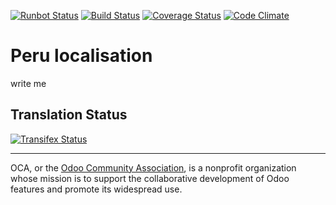 [![Runbot Status](https://runbot.odoo-community.org/runbot/badge/flat/211/9.0.svg)](https://runbot.odoo-community.org/runbot/repo/github-com-oca-l10n-peru-201)
[![Build Status](https://travis-ci.org/OCA/l10n-peru.svg?branch=9.0)](https://travis-ci.org/OCA/l10n-peru)
[![Coverage Status](https://coveralls.io/repos/OCA/l10n-peru/badge.svg?branch=9.0&service=github)](https://coveralls.io/github/OCA/l10n-peru?branch=9.0)
[![Code Climate](https://codeclimate.com/github/OCA/l10n-peru/badges/gpa.svg)](https://codeclimate.com/github/OCA/l10n-peru)

# Peru localisation

write me

[//]: # (addons)
[//]: # (end addons)

Translation Status
------------------
[![Transifex Status](https://www.transifex.com/projects/p/OCA-l10n-peru-9-0/chart/image_png)](https://www.transifex.com/projects/p/OCA-l10n-peru-9-0)

----

OCA, or the [Odoo Community Association](http://odoo-community.org/), is a nonprofit organization whose
mission is to support the collaborative development of Odoo features and
promote its widespread use.
